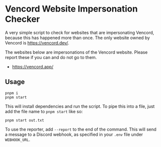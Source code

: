 # Vencord Website Impersonation Checker

A very simple script to check for websites that are impersonating Vencord, because this has happened more than once. The only website owned by Vencord is https://vencord.dev/.

The websites below are impersonations of the Vencord website. Please report these if you can and do not go to them.

-   https://vencord.app/

## Usage

```
pnpm i
pnpm start
```

This will install dependencies and run the script. To pipe this into a file, just add the file name to `pnpm start` like so:

```
pnpm start out.txt
```

To use the reporter, add `--report` to the end of the command. This will send a message to a Discord webhook, as specified in your `.env` file under `WEBHOOK_URL`.
